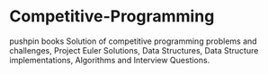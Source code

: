 # Competitive-Programming
pushpin books Solution of competitive programming problems and challenges, Project Euler Solutions, Data Structures, Data Structure implementations, Algorithms and Interview Questions.
